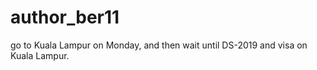# author_ber11
go to Kuala Lampur on Monday, and then wait until DS-2019 and visa on Kuala Lampur. 
